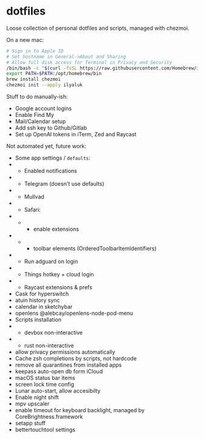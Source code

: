 # dotfiles

Loose collection of personal dotfiles and scripts, managed with chezmoi.

On a new mac:

```bash
# Sign in to Apple ID
# Set hostname in General->About and Sharing
# Allow full disk access for Terminal in Privacy and Security
/bin/bash -c "$(curl -fsSL https://raw.githubusercontent.com/Homebrew/install/HEAD/install.sh)"
export PATH=$PATH:/opt/homebrew/bin
brew install chezmoi
chezmoi init --apply ilyaluk
```

Stuff to do manually-ish:

- Google account logins
- Enable Find My
- Mail/Calendar setup
- Add ssh key to Github/Gitlab
- Set up OpenAI tokens in iTerm, Zed and Raycast

Not automated yet, future work:

- Some app settings / `defaults`:
- - Enabled notifications
- - Telegram (doesn't use defaults)
- - Mullvad
- - Safari:
- - - enable extensions
- - - toolbar elements (OrderedToolbarItemIdentifiers)
- - Run adguard on login
- - Things hotkey + cloud login
- - Raycast extensions & prefs
- Cask for hyperswitch
- atuin history sync
- calendar in sketchybar
- openlens @alebcay/openlens-node-pod-menu
- Scripts installation
- - devbox non-interactive
- - rust non-interactive
- allow privacy permissions automatically
- Cache zsh completions by scripts, not hardcode
- remove all quarantines from installed apps
- keepass auto-open db form iCloud
- macOS status bar items
- screen lock time config
- Lunar auto-start, allow accesibilty
- Enable night shift
- mpv upscaler
- enable timeout for keyboard backlight, managed by CoreBrightness.framework
- setapp stuff
- bettertouchtool settings
